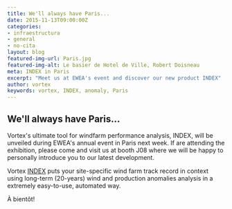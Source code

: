 ```yaml
---
title: We'll always have Paris...
date: 2015-11-13T09:00:00Z
categories:
- infraestructura
- general
- no-cita
layout: blog
featured-img-url: Paris.jpg
featured-img-alt: Le basier de Hotel de Ville, Robert Doisneau
meta: INDEX in Paris
excerpt: "Meet us at EWEA's event and discover our new product INDEX"
author: vortex
keywords: vortex, INDEX, anomaly, Paris
---
```


##   We'll always have Paris...

Vortex's ultimate tool for windfarm performance analysis, INDEX, will be unveiled during EWEA's annual event in Paris next week. If are attending the exhibition, please come and visit us at booth J08 where we will be happy to personally introduce you to our latest development.
 
Vortex <a href="/solutions/monthly.html">INDEX</a> puts your site-specific wind farm track record in context using long-term (20-years) wind and production anomalies analysis in a extremely easy-to-use, automated way.

À bientôt!
